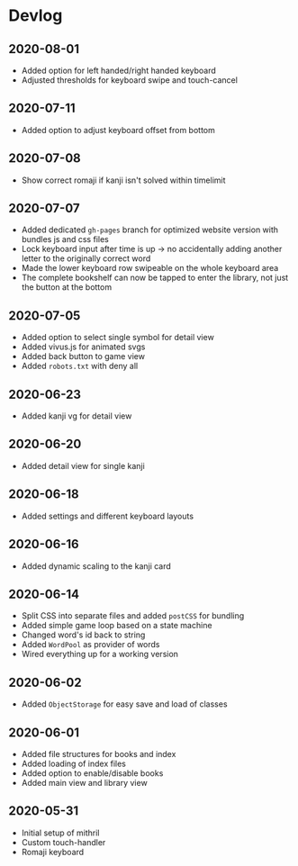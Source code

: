 # Devlog

## 2020-08-01
- Added option for left handed/right handed keyboard
- Adjusted thresholds for keyboard swipe and touch-cancel

## 2020-07-11
- Added option to adjust keyboard offset from bottom

## 2020-07-08
- Show correct romaji if kanji isn't solved within timelimit

## 2020-07-07
- Added dedicated `gh-pages` branch for optimized website version with bundles js and css files
- Lock keyboard input after time is up -> no accidentally adding another letter to the originally correct word
- Made the lower keyboard row swipeable on the whole keyboard area
- The complete bookshelf can now be tapped to enter the library, not just the button at the bottom

## 2020-07-05
- Added option to select single symbol for detail view
- Added vivus.js for animated svgs
- Added back button to game view
- Added `robots.txt` with deny all

## 2020-06-23
- Added kanji vg for detail view

## 2020-06-20
- Added detail view for single kanji

## 2020-06-18
- Added settings and different keyboard layouts

## 2020-06-16
- Added dynamic scaling to the kanji card

## 2020-06-14
- Split CSS into separate files and added `postCSS` for bundling
- Added simple game loop based on a state machine
- Changed word's id back to string
- Added `WordPool` as provider of words
- Wired everything up for a working version

## 2020-06-02
- Added `ObjectStorage` for easy save and load of classes

## 2020-06-01
- Added file structures for books and index
- Added loading of index files
- Added option to enable/disable books
- Added main view and library view

## 2020-05-31
- Initial setup of mithril
- Custom touch-handler
- Romaji keyboard